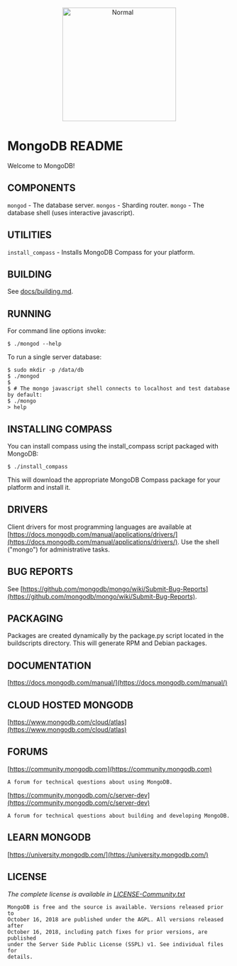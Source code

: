 <div align="center">
  <br />
  <p>
    <a href="https://webassets.mongodb.com/_com_assets/cms/MongoDB_Logo_FullColorBlack_RGB-4td3yuxzjs.png"><img src="https://webassets.mongodb.com/_com_assets/cms/MongoDB_Logo_FullColorBlack_RGB-4td3yuxzjs.png" width="256" height="256" alt="Normal" /></a>
  </p>
 </div>

# MongoDB README

Welcome to MongoDB!

## COMPONENTS

  ``mongod`` - The database server.
  ``mongos`` - Sharding router.
  ``mongo``  - The database shell (uses interactive javascript).

## UTILITIES

  ``install_compass``   - Installs MongoDB Compass for your platform.

## BUILDING

  See [docs/building.md](https://github.com/mongodb/mongo/blob/master/docs/building.md).

## RUNNING

  For command line options invoke:

    $ ./mongod --help

  To run a single server database:

    $ sudo mkdir -p /data/db
    $ ./mongod
    $
    $ # The mongo javascript shell connects to localhost and test database by default:
    $ ./mongo
    > help

## INSTALLING COMPASS

  You can install compass using the install_compass script packaged with MongoDB:

    $ ./install_compass

  This will download the appropriate MongoDB Compass package for your platform
  and install it.

## DRIVERS

  Client drivers for most programming languages are available at
  [https://docs.mongodb.com/manual/applications/drivers/](https://docs.mongodb.com/manual/applications/drivers/). Use the shell
  ("mongo") for administrative tasks.

## BUG REPORTS

  See [https://github.com/mongodb/mongo/wiki/Submit-Bug-Reports](https://github.com/mongodb/mongo/wiki/Submit-Bug-Reports).

## PACKAGING

  Packages are created dynamically by the package.py script located in the
  buildscripts directory. This will generate RPM and Debian packages.

## DOCUMENTATION

  [https://docs.mongodb.com/manual/](https://docs.mongodb.com/manual/)

## CLOUD HOSTED MONGODB

  [https://www.mongodb.com/cloud/atlas](https://www.mongodb.com/cloud/atlas)

## FORUMS

  [https://community.mongodb.com](https://community.mongodb.com)

    A forum for technical questions about using MongoDB.

  [https://community.mongodb.com/c/server-dev](https://community.mongodb.com/c/server-dev)

    A forum for technical questions about building and developing MongoDB.

## LEARN MONGODB

  [https://university.mongodb.com/](https://university.mongodb.com/)

## LICENSE
*The complete license is available in [LICENSE-Community.txt](https://github.com/mongodb/mongo/blob/master/LICENSE-Community.txt)*

  ````
  MongoDB is free and the source is available. Versions released prior to
  October 16, 2018 are published under the AGPL. All versions released after
  October 16, 2018, including patch fixes for prior versions, are published
  under the Server Side Public License (SSPL) v1. See individual files for
  details.
  ````
